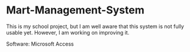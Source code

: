 # Mart-Management-System
This is my school project, but I am well aware that this system is not fully usable yet.
However, I am working on improving it.


Software: Microsoft Access 
